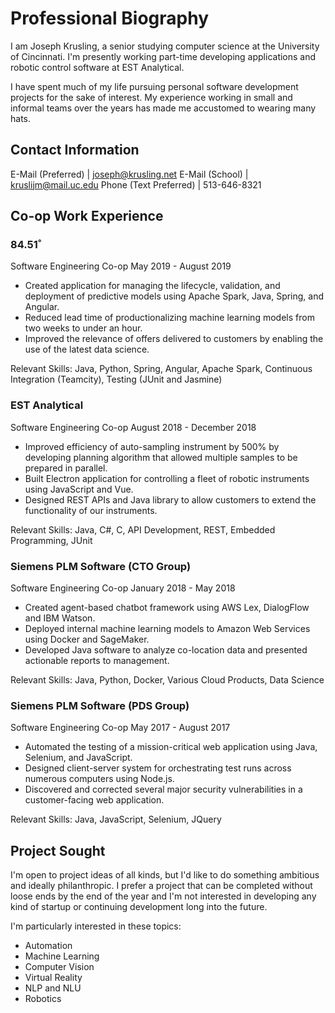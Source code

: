 # Professional Biography
I am Joseph Krusling, a senior studying computer science at the University of Cincinnati. I'm presently working part-time developing applications and robotic control software at EST Analytical.

I have spent much of my life pursuing personal software development projects for the sake of interest. My experience working in small and informal teams over the years has made me accustomed to wearing many hats.

## Contact Information
E-Mail (Preferred) | joseph@krusling.net
E-Mail (School) | kruslijm@mail.uc.edu
Phone (Text Preferred) | 513-646-8321

## Co-op Work Experience
### 84.51˚
Software Engineering Co-op
May 2019 - August 2019

- Created application for managing the lifecycle, validation, and deployment of predictive models using Apache Spark, Java, Spring, and Angular.
- Reduced lead time of productionalizing machine learning models from two weeks to under an hour.
- Improved the relevance of offers delivered to customers by enabling the use of the latest data science.

Relevant Skills: Java, Python, Spring, Angular, Apache Spark, Continuous Integration (Teamcity), Testing (JUnit and Jasmine)

### EST Analytical
Software Engineering Co-op
August 2018 - December 2018

- Improved efficiency of auto-sampling instrument by 500% by developing planning algorithm that allowed multiple samples to be prepared in parallel.
- Built Electron application for controlling a fleet of robotic instruments using JavaScript and Vue.
- Designed REST APIs and Java library to allow customers to extend the functionality of our instruments.

Relevant Skills: Java, C#, C, API Development, REST, Embedded Programming, JUnit

### Siemens PLM Software (CTO Group)
Software Engineering Co-op
January 2018 - May 2018

- Created agent-based chatbot framework using AWS Lex, DialogFlow and IBM Watson.
- Deployed internal machine learning models to Amazon Web Services using Docker and SageMaker.
- Developed Java software to analyze co-location data and presented actionable reports to management.

Relevant Skills: Java, Python, Docker, Various Cloud Products, Data Science

### Siemens PLM Software (PDS Group)
Software Engineering Co-op
May 2017 - August 2017

- Automated the testing of a mission-critical web application using Java, Selenium, and JavaScript.
- Designed client-server system for orchestrating test runs across numerous computers using Node.js.
- Discovered and corrected several major security vulnerabilities in a customer-facing web application. 

Relevant Skills: Java, JavaScript, Selenium, JQuery

## Project Sought
I'm open to project ideas of all kinds, but I'd like to do something ambitious and ideally philanthropic. I prefer a project that can be completed without loose ends by the end of the year and I'm not interested in developing any kind of startup or continuing development long into the future.

I'm particularly interested in these topics:
- Automation
- Machine Learning
- Computer Vision
- Virtual Reality
- NLP and NLU
- Robotics
